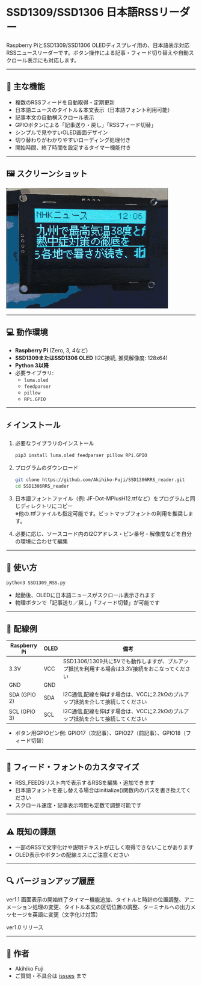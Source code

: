 # SSD1309/SSD1306 日本語RSSリーダー

Raspberry PiとSSD1309/SSD1306 OLEDディスプレイ用の、日本語表示対応RSSニュースリーダーです。ボタン操作による記事・フィード切り替えや自動スクロール表示にも対応します。

---

## 📌 主な機能

- 複数のRSSフィードを自動取得・定期更新
- 日本語ニュースのタイトル＆本文表示（日本語フォント利用可能）
- 記事本文の自動横スクロール表示
- GPIOボタンによる「記事送り・戻し」「RSSフィード切替」
- シンプルで見やすいOLED画面デザイン
- 切り替わりがわかりやすいローディング処理付き
- 開始時間、終了時間を設定するタイマー機能付き

---

## 🖼 スクリーンショット
![demo](https://github.com/Akihiko-Fuji/SSD1306RRS_reader/blob/main/demo.gif?raw=true)

---
## 💻 動作環境

- **Raspberry Pi** (Zero, 3, 4など)
- **SSD1309またはSSD1306 OLED** (I2C接続, 推奨解像度: 128x64)
- **Python 3以降**
- 必要ライブラリ:
    - `luma.oled`
    - `feedparser`
    - `pillow`
    - `RPi.GPIO`

---

## ⚡ インストール

1. 必要なライブラリのインストール
    ```sh
    pip3 install luma.oled feedparser pillow RPi.GPIO
    ```

2. プログラムのダウンロード
    ```sh
    git clone https://github.com/Akihiko-Fuji/SSD1306RRS_reader.git
    cd SSD1306RRS_reader
    ```

3. 日本語フォントファイル（例: JF-Dot-MPlusH12.ttfなど）をプログラムと同じディレクトリにコピー  
   ※他の.ttfファイルも指定可能です。ビットマップフォントの利用を推奨します。

4. 必要に応じ、ソースコード内のI2Cアドレス・ピン番号・解像度などを自分の環境に合わせて編集

---

## 🚀 使い方

```sh
python3 SSD1309_RSS.py
```

- 起動後、OLEDに日本語ニュースがスクロール表示されます
- 物理ボタンで「記事送り／戻し」「フィード切替」が可能です

---

## 🔌 配線例
|Raspberry Pi	|OLED	|備考|
|---|---|---|
|3.3V |VCC	|SSD1306/1309共に5Vでも動作しますが、プルアップ抵抗を利用する場合は3.3V接続をおこなってください  |
|GND	|GND	|  |
|SDA (GPIO 2)	|SDA	|I2C通信,配線を伸ばす場合は、VCCに2.2kΩのプルアップ抵抗を介して接続してください|
|SCL (GPIO 3)	|SCL	|I2C通信,配線を伸ばす場合は、VCCに2.2kΩのプルアップ抵抗を介して接続してください|
- ボタン用GPIOピン例: GPIO17（次記事）、GPIO27（前記事）、GPIO18（フィード切替）

---

## 📝 フィード・フォントのカスタマイズ
- RSS_FEEDSリスト内で表示するRSSを編集・追加できます
- 日本語フォントを差し替える場合はinitialize()関数内のパスを書き換えてください
- スクロール速度・記事表示時間も定数で調整可能です

---

## ⚠️ 既知の課題
- 一部のRSSで文字化けや説明テキストが正しく取得できないことがあります
- OLED表示やボタンの配線ミスにご注意ください

---

## 🔍 バージョンアップ履歴
ver1.1 画面表示の開始終了タイマー機能追加、タイトルと時計の位置調整、アニメーション処理の変更、タイトル本文の区切位置の調整、ターミナルへの出力メッセージを英語に変更（文字化け対策）

ver1.0 リリース

---

## 👤 作者
- Akihiko Fuji
- ご質問・不具合は [issues](https://github.com/Akihiko-Fuji/SSD1306RRS_reader/issues) まで
